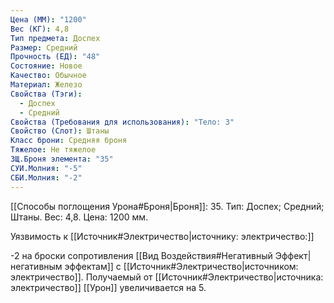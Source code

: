 ```yaml
---
Цена (ММ): "1200"
Вес (КГ): 4,8
Тип предмета: Доспех
Размер: Средний
Прочность (ЕД): "48"
Состояние: Новое
Качество: Обычное
Материал: Железо
Свойства (Тэги):
  - Доспех
  - Средний
Свойства (Требования для использования): "Тело: 3"
Свойство (Слот): Штаны
Класс брони: Средняя броня
Тяжелое: Не тяжелое
ЗЩ.Броня элемента: "35"
СУИ.Молния: "-5"
СБИ.Молния: "-2"
---
```

[[Способы поглощения Урона#Броня|Броня]]: 35. Тип: Доспех; Средний; Штаны. Вес: 4,8. Цена: 1200 мм. 

Уязвимость к [[Источник#Электричество|источнику: электричество:]] 

-2 на броски сопротивления [[Вид Воздействия#Негативный Эффект|негативным эффектам]] с [[Источник#Электричество|источником: электричество]].
Получаемый от [[Источник#Электричество|источника: электричество]] [[Урон]] увеличивается на 5. 